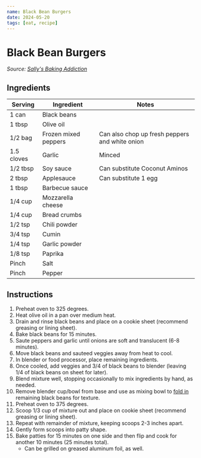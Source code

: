 ```yaml
---
name: Black Bean Burgers
date: 2024-05-20
tags: [eat, recipe]
---
```


# Black Bean Burgers

_Source: [Sally's Baking Addiction](https://sallysbakingaddiction.com/best-black-bean-burgers/#tasty-recipes-66440)_

## Ingredients

| Serving | Ingredient | Notes |
|-|-|-|
| 1 can | Black beans |  |
| 1 tbsp | Olive oil |  |
| 1/2 bag | Frozen mixed peppers | Can also chop up fresh peppers and white onion |
| 1.5 cloves | Garlic | Minced |
| 1/2 tbsp | Soy sauce | Can substitute Coconut Aminos |
| 2 tbsp | Applesauce | Can substitute 1 egg |
| 1 tbsp | Barbecue sauce |  |
| 1/4 cup | Mozzarella cheese |  |
| 1/4 cup | Bread crumbs |  |
| 1/2 tsp | Chili powder |  |
| 3/4 tsp | Cumin |  |
| 1/4 tsp | Garlic powder |  |
| 1/8 tsp | Paprika |  |
| Pinch | Salt |  |
| Pinch | Pepper |  |

## Instructions

1. Preheat oven to 325 degrees.
1. Heat olive oil in a pan over medium heat.
1. Drain and rinse black beans and place on a cookie sheet (recommend greasing or lining sheet).
1. Bake black beans for 15 minutes.
1. Saute peppers and garlic until onions are soft and translucent (6-8 minutes).
1. Move black beans and sauteed veggies away from heat to cool.
1. In blender or food processor, place remaining ingredients.
1. Once cooled, add veggies and 3/4 of black beans to blender (leaving 1/4 of black beans on sheet for later).
1. Blend mixture well, stopping occasionally to mix ingredients by hand, as needed.
1. Remove blender cup/bowl from base and use as mixing bowl to [fold in](https://www.youtube.com/watch?v=fCVKCUB5w50) remaining black beans for texture.
1. Preheat oven to 375 degrees.
1. Scoop 1/3 cup of mixture out and place on cookie sheet (recommend greasing or lining sheet). 
1. Repeat with remainder of mixture, keeping scoops 2-3 inches apart.
1. Gently form scoops into patty shape.
1. Bake patties for 15 minutes on one side and then flip and cook for another 10 minutes (25 minutes total).
    - Can be grilled on greased aluminum foil, as well.